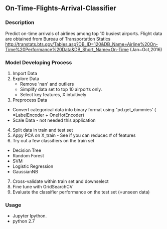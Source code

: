 ## On-Time-Flights-Arrival-Classifier

### Description
Predict on-time arrivals of airlines among top 10 busiest airports.  Flight data are obtained from Bureau of Transportation Statics http://transtats.bts.gov/Tables.asp?DB_ID=120&DB_Name=Airline%20On-Time%20Performance%20Data&DB_Short_Name=On-Time (Jan~Oct,2016)

### Model Developing Process

1. Import Data
2. Explore Data
   * Remove 'nan' and outliers
   * Simplify data set to top 10 airports only.
   * Select key features, X intuitively
3. Preprocess Data
  * Convert categorical data into binary format using "pd.get_dummies' ( =LabelEncoder + OneHotEncoder)
  * Scale Data - not needed this application 
4. Split data in train and test set
5. Appy PCA on X_train - See if you can reducec # of features
6. Try out a few classifiers on the train set
  * Decision Tree
  * Random Forest
  * SVM
  * Logistic Regression
  * GaussianNB
7. Cross-validate within train set and downselect
8. Fine tune with GridSearchCV
9. Evaluate the classifier performance on the test set (=unseen data)

### Usage
* Jupyter Ipython.
* python 2.7
